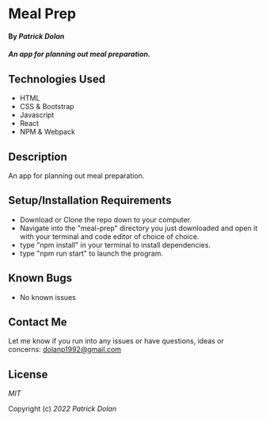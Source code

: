 # Meal Prep

#### By _**Patrick Dolan**_

#### _An app for planning out meal preparation._

## Technologies Used

* HTML
* CSS & Bootstrap
* Javascript
* React
* NPM & Webpack

## Description

An app for planning out meal preparation.

## Setup/Installation Requirements

* Download or Clone the repo down to your computer.
* Navigate into the "meal-prep" directory you just downloaded and open it with your terminal and code editor of choice of choice.
* type "npm install" in your terminal to install dependencies.
* type "npm run start" to launch the program.

## Known Bugs

* No known issues

## Contact Me

Let me know if you run into any issues or have questions, ideas or concerns:
dolanp1992@gmail.com

## License

_MIT_

Copyright (c) _2022_ _Patrick Dolan_